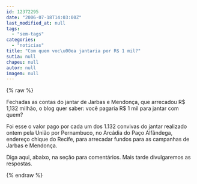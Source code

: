 ```yaml
---
id: 12372295
date: "2006-07-18T14:03:00Z"
last_modified_at: null
tags:
  - "sem-tags"
categories:
  - "noticias"
title: "Com quem voc\u00ea jantaria por R$ 1 mil?"
sutia: null
chapeu: null
autor: null
imagem: null
---
```

{% raw %}
<p><P>Fechadas as contas do jantar de Jarbas e Mendonça, que arrecadou R$ 1,132 milhão, o blog quer saber: você pagaria R$ 1 mil para jantar com quem?</P></p>
<p><P>Foi esse o valor pago por cada um dos 1.132 convivas do jantar realizado ontem pela União por Pernambuco, no Arcádia do Paço Alfândega, endereço chique do Recife, para arrecadar fundos para as campanhas de Jarbas e Mendonça.</P></p>
<p><P>Diga aqui, abaixo, na seção para comentários. Mais tarde divulgaremos as respostas.</P> </p>
{% endraw %}